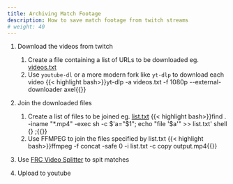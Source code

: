 ```yaml
---
title: Archiving Match Footage
description: How to save match footage from twitch streams
# weight: 40
---
```


1. Download the videos from twitch

	1. Create a file containing a list of URLs to be downloaded eg. [videos.txt](videos.txt)
	2. Use `youtube-dl` or a more modern fork like `yt-dlp` to download each video 
	{{< highlight bash>}}yt-dlp -a videos.txt -f 1080p --external-downloader axel{{</highlight>}}

2. Join the downloaded files
	
	1. Create a list of files to be joined eg. [list.txt](list.txt)
	{{< highlight bash>}}find . -iname "*.mp4" -exec sh -c $'a="$1"; echo "file \'$a\'" >> list.txt' shell {} \;{{</highlight>}}
	2. Use FFMPEG to join the files specified by list.txt 
	{{< highlight bash>}}ffmpeg -f concat -safe 0 -i list.txt -c copy output.mp4{{</highlight>}}

3. Use [FRC Video Splitter](https://github.com/tytremblay/frc-video-splitter-3/releases) to spit matches
4. Upload to youtube 
